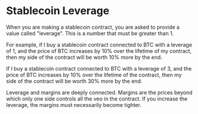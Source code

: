 Stablecoin Leverage
==============

When you are making a stablecoin contract, you are asked to provide a value called "leverage".
This is a number that must be greater than 1.

For example, if I buy a stablecoin contract connected to BTC with a leverage of 1, and the price of BTC increases by 10% over the lifetime of my contract, then my side of the contract will be worth 10% more by the end.

If I buy a stablecoin contract connected to BTC with a leverage of 3, and the price of BTC increases by 10% over the lifetime of the contract, then my side of the contract will be worth 30% more by the end.


Leverage and margins are deeply connected.
Margins are the prices beyond which only one side controls all the veo in the contract.
If you increase the leverage, the margins must necessarily become tighter. 